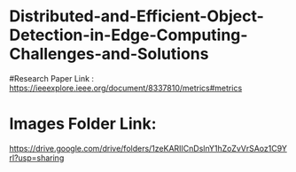 # Distributed-and-Efficient-Object-Detection-in-Edge-Computing-Challenges-and-Solutions

#Research Paper Link :
  https://ieeexplore.ieee.org/document/8337810/metrics#metrics
  
  
  # Images Folder Link:
  https://drive.google.com/drive/folders/1zeKARIICnDslnY1hZoZvVrSAoz1C9Yrl?usp=sharing
